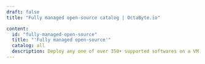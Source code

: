 ```yaml
---
draft: false
title: "Fully managed open-source catalog | OctaByte.io"

content:
  id: "fully-managed-open-source"
  title: "'Fully managed open-source'"
  catalog: all
  description: Deploy any one of over 350+ supported softwares on a VM in just few minutes. You can relax knowing that we are taking care of installation, configuration, encryption, backups, software & OS updates, live monitoring and more!
---
```


